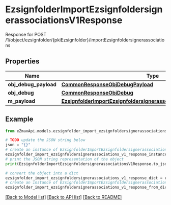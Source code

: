 # EzsignfolderImportEzsignfoldersignerassociationsV1Response

Response for POST /1/object/ezsignfolder/{pkiEzsignfolder}/importEzsignfoldersignerassociations

## Properties

Name | Type | Description | Notes
------------ | ------------- | ------------- | -------------
**obj_debug_payload** | [**CommonResponseObjDebugPayload**](CommonResponseObjDebugPayload.md) |  | 
**obj_debug** | [**CommonResponseObjDebug**](CommonResponseObjDebug.md) |  | [optional] 
**m_payload** | [**EzsignfolderImportEzsignfoldersignerassociationsV1ResponseMPayload**](EzsignfolderImportEzsignfoldersignerassociationsV1ResponseMPayload.md) |  | 

## Example

```python
from eZmaxApi.models.ezsignfolder_import_ezsignfoldersignerassociations_v1_response import EzsignfolderImportEzsignfoldersignerassociationsV1Response

# TODO update the JSON string below
json = "{}"
# create an instance of EzsignfolderImportEzsignfoldersignerassociationsV1Response from a JSON string
ezsignfolder_import_ezsignfoldersignerassociations_v1_response_instance = EzsignfolderImportEzsignfoldersignerassociationsV1Response.from_json(json)
# print the JSON string representation of the object
print(EzsignfolderImportEzsignfoldersignerassociationsV1Response.to_json())

# convert the object into a dict
ezsignfolder_import_ezsignfoldersignerassociations_v1_response_dict = ezsignfolder_import_ezsignfoldersignerassociations_v1_response_instance.to_dict()
# create an instance of EzsignfolderImportEzsignfoldersignerassociationsV1Response from a dict
ezsignfolder_import_ezsignfoldersignerassociations_v1_response_from_dict = EzsignfolderImportEzsignfoldersignerassociationsV1Response.from_dict(ezsignfolder_import_ezsignfoldersignerassociations_v1_response_dict)
```
[[Back to Model list]](../README.md#documentation-for-models) [[Back to API list]](../README.md#documentation-for-api-endpoints) [[Back to README]](../README.md)


